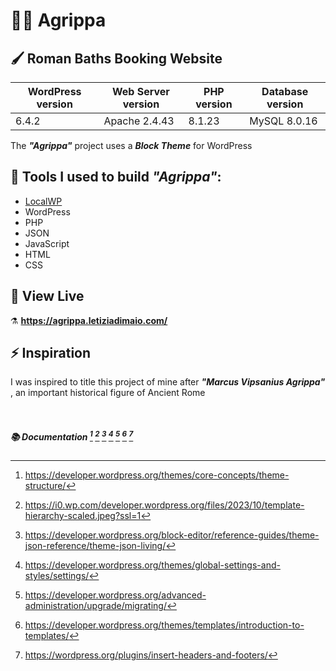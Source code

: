 # :sauna_man: Agrippa 

## :paintbrush: Roman Baths Booking Website 

| WordPress version | Web Server version | PHP version | Database version |
| ---               | ---                | ---         | ---              |
| 6.4.2             | Apache 2.4.43      | 8.1.23      | MySQL 8.0.16     |

The ***"Agrippa"*** project uses a ***Block Theme*** for WordPress

## :toolbox: Tools I used to build ***"Agrippa"***: 

- [LocalWP](https://localwp.com/)
- WordPress
- PHP
- JSON
- JavaScript
- HTML
- CSS

## :link: View Live
⚗️ **https://agrippa.letiziadimaio.com/**


## ⚡ Inspiration
I was inspired to title this project of mine after ***"Marcus Vipsanius Agrippa"*** , an important historical figure of Ancient Rome

<p>&nbsp;</p>

##### 📚 Documentation [^1] [^2] [^3] [^4] [^5] [^6] [^7]
[^1]: https://developer.wordpress.org/themes/core-concepts/theme-structure/
[^2]: https://i0.wp.com/developer.wordpress.org/files/2023/10/template-hierarchy-scaled.jpeg?ssl=1
[^3]: https://developer.wordpress.org/block-editor/reference-guides/theme-json-reference/theme-json-living/
[^4]: https://developer.wordpress.org/themes/global-settings-and-styles/settings/
[^5]: https://developer.wordpress.org/advanced-administration/upgrade/migrating/
[^6]: https://developer.wordpress.org/themes/templates/introduction-to-templates/
[^7]: https://wordpress.org/plugins/insert-headers-and-footers/


